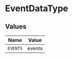 # EventDataType


## Values

| Name     | Value    |
| -------- | -------- |
| `EVENTS` | events   |